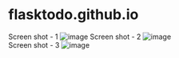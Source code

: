 # flasktodo.github.io
Screen shot - 1
![image](https://github.com/Geeky-Sam01/flasktodo.github.io/assets/71366418/78d2ac86-f7b7-4180-89c0-844889dffaa7)
Screen shot - 2
![image](https://github.com/Geeky-Sam01/flasktodo.github.io/assets/71366418/fe2f80df-3be9-459f-9670-cd4abca681a5)\
Screen shot - 3
![image](https://github.com/Geeky-Sam01/flasktodo.github.io/assets/71366418/64d6569c-f4f2-4ed8-b23b-bf8c73978859)


